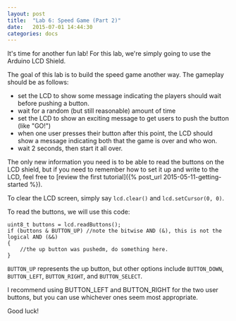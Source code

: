 ```yaml
---
layout: post
title:  "Lab 6: Speed Game (Part 2)"
date:   2015-07-01 14:44:30
categories: docs
---
```


It's time for another fun lab! For this lab, we're simply going to use the Arduino LCD Shield.

The goal of this lab is to build the speed game another way. The gameplay should be as follows:
- set the LCD to show some message indicating the players should wait before pushing a button.
- wait for a random (but still reasonable) amount of time
- set the LCD to show an exciting message to get users to push the button (like "GO!")
- when one user presses their button after this point, the LCD should show a message indicating both that the game is over and who won.
- wait 2 seconds, then start it all over.

The only new information you need is to be able to read the buttons on the LCD shield, but if you need to remember how to set it up and write to the LCD, feel free to [review the first tutorial]({% post_url 2015-05-11-getting-started %}).

To clear the LCD screen, simply say `lcd.clear()` and `lcd.setCursor(0, 0)`.

To read the buttons, we will use this code:

    uint8_t buttons = lcd.readButtons();
    if (buttons & BUTTON_UP) //note the bitwise AND (&), this is not the logical AND (&&)
    {
    	//the up button was pushedm, do something here.
    }

`BUTTON_UP` represents the up button, but other options include `BUTTON_DOWN`, `BUTTON_LEFT`, `BUTTON_RIGHT`, and `BUTTON_SELECT`.

I recommend using BUTTON_LEFT and BUTTON_RIGHT for the two user buttons, but you can use whichever ones seem most appropriate.

Good luck!